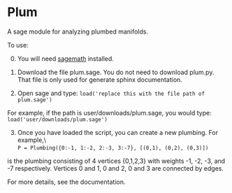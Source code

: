 # Plum
A sage module for analyzing plumbed manifolds.

To use:

0. You will need [sagemath](https://www.sagemath.org/) installed.

1. Download the file plum.sage. You do not need to download plum.py. That file
is only used for generate sphinx documentation.

2. Open sage and type: `load('replace this with the file path of plum.sage')`

For example, if the path is user/downloads/plum.sage, you would
type: `load('user/downloads/plum.sage')`

3. Once you have loaded the script, you can create a new plumbing. For example,\  
`P = Plumbing({0:-1, 1:-2, 2:-3, 3:-7}, [(0,1), (0,2), (0,3)])`  

is the plumbing consisting of 4 vertices {0,1,2,3} with weights
-1, -2, -3, and -7 respectively. Vertices 0 and 1, 0 and 2, 0 and 3
are connected by edges.


For more details, see the documentation.
